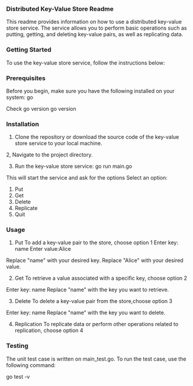 
### Distributed Key-Value Store Readme

This readme provides information on how to use a distributed key-value store service. The service allows you to perform basic operations such as putting, getting, and deleting key-value pairs, as well as replicating data.

### Getting Started
To use the key-value store service, follow the instructions below:

### Prerequisites
Before you begin, make sure you have the following installed on your system:
go

Check go version 
go version

### Installation
1. Clone the repository or download the source code of the key-value store service to your local machine.

2, Navigate to the project directory.

3. Run the key-value store service:
go run main.go

This will start the service and ask for the options
Select an option:
1. Put
2. Get
3. Delete
4. Replicate
5. Quit
   
### Usage
1. Put
To add a key-value pair to the store, choose option 1
Enter key: name
Enter value:Alice

Replace "name" with your desired key.
Replace "Alice" with your desired value.

2. Get
To retrieve a value associated with a specific key, choose option 2

Enter key: name
Replace "name" with the key you want to retrieve.

3. Delete
To delete a key-value pair from the store,choose option 3

Enter key: name
Replace "name" with the key you want to delete.

4. Replication
To replicate data or perform other operations related to replication, choose option 4


### Testing

The unit test case is written on main_test.go.
To run the test case, use the following command:

go test -v
